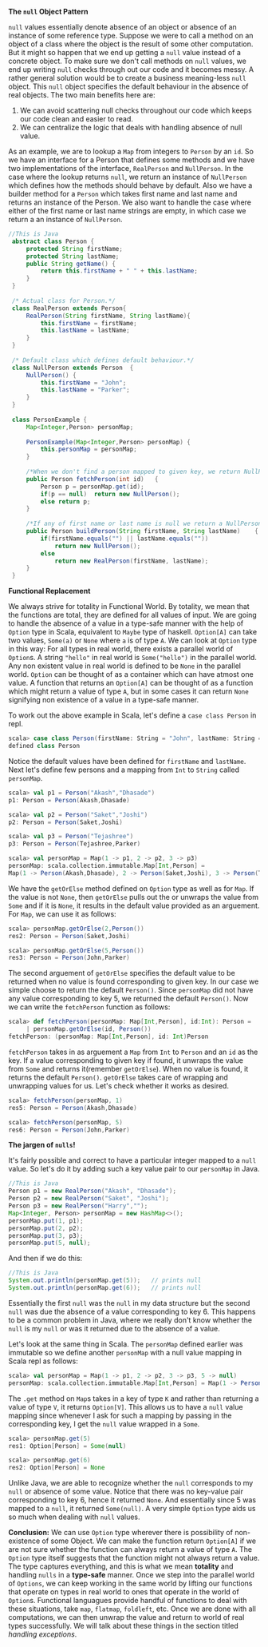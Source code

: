 **The `null` Object Pattern**

`null` values essentially denote absence of an object or absence of an instance of 
some reference type. Suppose we were to call a method on an object of a class where the object is the result of some other computation.
  But it might so happen that we end up 
 getting a `null` value instead of a concrete object. To make sure we don't call methods on 
 `null` values, we end up writing `null` checks through out our code 
 and it becomes messy. A rather general solution would be to 
 create a business meaning-less `null` object. This `null` object 
  specifies the default behaviour in the absence of real objects. The two 
  main benefits here are:
  
  1) We can avoid scattering null checks throughout our code which keeps 
  our code clean and easier to read.
  2) We can centralize the logic that deals with handling absence of 
  null value.
  
  As an example, we are to lookup a `Map` from integers to `Person` by an `id`. 
   So we have an interface for a Person that defines some methods and we 
   have two implementations of the interface, `RealPerson` and `NullPerson`. 
   In the case where the lookup returns `null`, we return an instance of 
   `NullPerson` which defines how the methods should behave by default. 
   Also we have a builder method for a `Person` which takes first name 
   and last name and returns an instance of the Person. We also want 
   to handle the case where either of the first name or last name strings 
   are empty, in which case we return a an instance of `NullPerson`.
   
   ```java
   //This is Java
    abstract class Person {
        protected String firstName;
        protected String lastName;
        public String getName() {
            return this.firstName + " " + this.lastName;
        }
    }
    
    /* Actual class for Person.*/
    class RealPerson extends Person{
        RealPerson(String firstName, String lastName){
            this.firstName = firstName;
            this.lastName = lastName;
        }
    }
    
    /* Default class which defines default behaviour.*/
    class NullPerson extends Person  {
        NullPerson() {
            this.firstName = "John";
            this.lastName = "Parker";
        }
    }
    
    class PersonExample {
        Map<Integer,Person> personMap;
    
        PersonExample(Map<Integer,Person> personMap) {
            this.personMap = personMap;
        }
    
        /*When we don't find a person mapped to given key, we return NullPerson(). */
        public Person fetchPerson(int id)   {
            Person p = personMap.get(id);
            if(p == null)  return new NullPerson();
            else return p;
        }
    
        /*If any of first name or last name is null we return a NullPerson().*/
        public Person buildPerson(String firstName, String lastName)    {
            if(firstName.equals("") || lastName.equals(""))
                return new NullPerson();
            else
                return new RealPerson(firstName, lastName);
        }
    }
```

**Functional Replacement**

We always strive for totality in Functional World. By totality, we mean 
that the functions are total, they are defined for all values of input. 
We are going to handle the absence of a value in a type-safe manner with 
the help of `Option` type in Scala, equivalent to `Maybe` type of haskell. 
`Option[A]` can take two values, `Some(a)` or `None` where `a` is of type `A`. 
We can look at `Option` type in this way: For all types in real world, there 
exists a parallel world of `Option`s. A string `"hello"` in real world is 
`Some("hello")` in the parallel world. Any non existent value in real world 
is defined to be `None` in the parallel world. `Option` can be thought of as 
a container which can have atmost one value. A function that returns an 
`Option[A]` can be thought of as a function which might return a value of 
type `A`, but in some cases it can return `None` signifying non 
existence of a value in a type-safe manner. 

To work out the above example in Scala, let's define a `case class Person` in repl.

```scala
scala> case class Person(firstName: String = "John", lastName: String = "Parker")
defined class Person
```

Notice the default values have been defined for `firstName` and `lastName`. 
Next let's define few persons and a mapping from `Int` to `String` called `personMap`. 

```scala
scala> val p1 = Person("Akash","Dhasade")
p1: Person = Person(Akash,Dhasade)

scala> val p2 = Person("Saket","Joshi")
p2: Person = Person(Saket,Joshi)

scala> val p3 = Person("Tejashree")
p3: Person = Person(Tejashree,Parker)

scala> val personMap = Map(1 -> p1, 2 -> p2, 3 -> p3)
personMap: scala.collection.immutable.Map[Int,Person] = 
Map(1 -> Person(Akash,Dhasade), 2 -> Person(Saket,Joshi), 3 -> Person(Tejashree,Parker))
```

We have the `getOrElse` method defined on `Option` type as well as 
for `Map`. If the value is not `None`, then `getOrElse` pulls out the or 
unwraps the value from `Some` and if it is `None`, it results in the 
 default value provided as an arguement. For `Map`, we can use it as 
 follows:
 
 ```scala
scala> personMap.getOrElse(2,Person())
res2: Person = Person(Saket,Joshi)

scala> personMap.getOrElse(5,Person())
res3: Person = Person(John,Parker)
```

The second arguement of `getOrElse` specifies the default value to be 
returned when no value is found corresponding to given key. In our case 
we simple choose to return the default `Person()`.
Since `personMap` did not have any value corresponding to key 5, we 
returned the default `Person()`. Now we can write the `fetchPerson` function 
as follows:

```scala
scala> def fetchPerson(personMap: Map[Int,Person], id:Int): Person =
     | personMap.getOrElse(id, Person())
fetchPerson: (personMap: Map[Int,Person], id: Int)Person
```
`fetchPerson` takes in as arguement a `Map` from `Int` to `Person` and 
an `id` as the key. If a value corresponding to given key if found, 
it unwraps the value from `Some` and returns it(remember `getOrElse`). 
When no value is found, it returns the default `Person()`. `getOrElse` 
takes care of wrapping and unwrapping values for us.
Let's check whether it works as desired.

```scala
scala> fetchPerson(personMap, 1)
res5: Person = Person(Akash,Dhasade)

scala> fetchPerson(personMap, 5)
res6: Person = Person(John,Parker)
```

**The jargen of `nulls`!**

It's fairly possible and correct to have a particular integer mapped 
to a `null` value. So let's do it by adding such a key value pair to 
our `personMap` in Java.

```java
//This is Java
Person p1 = new RealPerson("Akash", "Dhasade");
Person p2 = new RealPerson("Saket", "Joshi");
Person p3 = new RealPerson("Harry","");
Map<Integer, Person> personMap = new HashMap<>();
personMap.put(1, p1);
personMap.put(2, p2);
personMap.put(3, p3);
personMap.put(5, null);
```
And then if we do this: 

```java
//This is Java
System.out.println(personMap.get(5));   // prints null
System.out.println(personMap.get(6));   // prints null
```

Essentially the first `null` was the `null` in my data structure but the 
second `null` was due the absence of a value corresponding to key 6. This 
happens to be a common problem in Java, where we really don't know 
whether the `null` is my `null` or was it returned due to the absence of 
a value.

Let's look at the same thing in Scala. The `personMap` defined earlier 
was immutable so we define another `personMap` with a null value mapping 
in Scala repl as follows:
 
```scala
scala> val personMap = Map(1 -> p1, 2 -> p2, 3 -> p3, 5 -> null)
personMap: scala.collection.immutable.Map[Int,Person] = Map(1 -> Person(Akash,Dhasade), 2 -> Person(Saket,Joshi), 3 -> Person(Tejashree,Parker), 5 -> null)
```
 
 The `.get` method on `Map`s takes in a key of type `K` and rather than returning a 
value of type `V`, it returns `Option[V]`. This allows us to have a 
`null` value mapping since whenever I ask for such a mapping by passing 
in the corresponding key, I get the `null` value wrapped in a `Some`.
 
```scala
scala> personMap.get(5)
res1: Option[Person] = Some(null)

scala> personMap.get(6)
res2: Option[Person] = None
```

Unlike Java, we are able to recognize whether the `null` corresponds to 
my `null` or absence of some value. Notice that there was no key-value 
pair corresponding to key 6, hence it returned `None`. And essentially since 
5 was mapped to a `null`, it returned `Some(null)`. A very simple 
`Option` type aids us so much when dealing with `null` values.
 
**Conclusion:** We can use `Option` type wherever there is possibility of 
 non-existence of some Object. We can make the function return `Option[A]` 
 if we are not sure whether the function can always return a value of type 
 `A`. The `Option` type itself suggests that the function might not always return 
  a value. The type captures everything, and this is what we mean **totality** and 
  handling `nulls` in a **type-safe** manner. Once we step into the parallel world of `Options`, we can keep working 
 in the same world by lifting our functions that operate on types in real 
 world to ones that operate in the world of `Option`s. Functional languagues 
 provide handful of functions to deal with these situations, take `map`, 
 `flatmap`, `foldleft`, etc. Once we are done with all computations, we can 
 then unwrap the value and return to world of real types successfully. We will 
 talk about these things in the section titled *handling exceptions*.
   
   
    